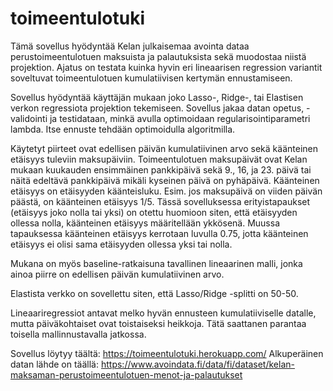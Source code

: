 # toimeentulotuki

Tämä sovellus hyödyntää Kelan julkaisemaa avointa dataa perustoimeentulotuen maksuista ja palautuksista sekä muodostaa niistä projektion. Ajatus on testata kuinka hyvin eri lineaarisen regression variantit soveltuvat toimeentulotuen kumulatiivisen kertymän ennustamiseen.

Sovellus hyödyntää käyttäjän mukaan joko Lasso-, Ridge-, tai Elastisen verkon regressiota projektion tekemiseen. Sovellus jakaa datan opetus, -validointi ja testidataan, minkä avulla optimoidaan regularisointiparametri lambda. Itse ennuste tehdään optimoidulla algoritmilla.

Käytetyt piirteet ovat edellisen päivän kumulatiivinen arvo sekä käänteinen etäisyys tuleviin maksupäiviin. Toimeentulotuen maksupäivät ovat Kelan mukaan kuukauden ensimmäinen pankkipäivä sekä 9., 16, ja 23. päivä tai näitä edeltävä pankkipäivä mikäli kyseinen päivä on pyhäpäivä. Käänteinen etäisyys on etäisyyden käänteisluku. Esim. jos maksupäivä on viiden päivän päästä, on käänteinen etäisyys 1/5. Tässä sovelluksessa erityistapaukset (etäisyys joko nolla tai yksi) on otettu huomioon siten, että etäisyyden ollessa nolla, käänteinen etäisyys määritellään ykkösenä. Muussa tapauksessa käänteinen etäisyys kerrotaan luvulla 0.75, jotta käänteinen etäisyys ei olisi sama etäisyyden ollessa yksi tai nolla.

Mukana on myös baseline-ratkaisuna tavallinen lineaarinen malli, jonka ainoa piirre on edellisen päivän kumulatiivinen arvo.

Elastista verkko on sovellettu siten, että Lasso/Ridge -splitti on 50-50.

Lineaariregressiot antavat melko hyvän ennusteen kumulatiiviselle datalle, mutta päiväkohtaiset ovat toistaiseksi heikkoja. Tätä saattanen parantaa toisella mallinnustavalla jatkossa.

Sovellus löytyy täältä: https://toimeentulotuki.herokuapp.com/
Alkuperäinen datan lähde on täällä: https://www.avoindata.fi/data/fi/dataset/kelan-maksaman-perustoimeentulotuen-menot-ja-palautukset
